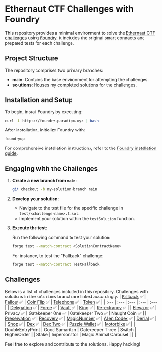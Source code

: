 # Ethernaut CTF Challenges with Foundry

This repository provides a minimal environment to solve the [Ethernaut CTF challenges](https://ethernaut.openzeppelin.com/) using [Foundry](https://book.getfoundry.sh/). It includes the original smart contracts and prepared tests for each challenge.

## Project Structure

The repository comprises two primary branches:

- **main**: Contains the base environment for attempting the challenges.
- **solutions**: Houses my completed solutions for the challenges.

## Installation and Setup

To begin, install Foundry by executing:

```bash
curl -L https://foundry.paradigm.xyz | bash
```

After installation, initialize Foundry with:

```bash
foundryup
```

For comprehensive installation instructions, refer to the [Foundry installation guide](https://book.getfoundry.sh/getting-started/installation).

## Engaging with the Challenges

1. **Create a new branch from `main`**:

   ```bash
   git checkout -b my-solution-branch main
   ```

2. **Develop your solution**:

   - Navigate to the test file for the specific challenge in `test/<challenge-name>.t.sol`.
   - Implement your solution within the `testSolution` function.

3. **Execute the test**:

   Run the following command to test your solution:

   ```bash
   forge test --match-contract <SolutionContractName>
   ```

   For instance, to test the "Fallback" challenge:

   ```bash
   forge test --match-contract TestFallback
   ```

## Challenges

Below is a list of challenges included in this repository. Challenges with solutions in the `solutions` branch are linked accordingly.
| [Fallback](https://github.com/vesla0x1/ethernaut-foundry/tree/solutions/test/01_Fallback.t.sol) ✅ | [Fallout](https://github.com/vesla0x1/ethernaut-foundry/tree/solutions/test/02_Fallout.t.sol) ✅ | [Coin Flip](https://github.com/vesla0x1/ethernaut-foundry/tree/solutions/test/03_CoinFlip.t.sol) ✅ | [Telephone](https://github.com/vesla0x1/ethernaut-foundry/tree/solutions/test/04_Telephone.t.sol) ✅ | [Token](https://github.com/vesla0x1/ethernaut-foundry/tree/solutions/test/05_Token.t.sol) ✅ |
| :--- | :--- | :--- | :--- | :--- |
| [Delegation](https://github.com/vesla0x1/ethernaut-foundry/tree/solutions/test/06_Delegation.t.sol) ✅ | [Force](https://github.com/vesla0x1/ethernaut-foundry/tree/solutions/test/07_Force.t.sol) ✅ | [Vault](https://github.com/vesla0x1/ethernaut-foundry/tree/solutions/test/08_Vault.t.sol) ✅ | [King](https://github.com/vesla0x1/ethernaut-foundry/tree/solutions/test/09_King.t.sol) ✅ | [Re-entrancy](https://github.com/vesla0x1/ethernaut-foundry/tree/solutions/test/10_Reentrance.t.sol) ✅ |
| [Elevator](https://github.com/vesla0x1/ethernaut-foundry/tree/solutions/test/11_Elevator.t.sol) ✅ | [Privacy](https://github.com/vesla0x1/ethernaut-foundry/tree/solutions/test/12_Privacy.t.sol) ✅ | [Gatekeeper One](https://github.com/vesla0x1/ethernaut-foundry/tree/solutions/test/13_GatekeeperOne.t.sol) ✅ | [Gatekeeper Two](https://github.com/vesla0x1/ethernaut-foundry/tree/solutions/test/14_GatekeeperTwo.t.sol) ✅ | [Naught Coin](https://github.com/vesla0x1/ethernaut-foundry/blob/solutions/test/15_NaughtCoin.sol) ✅ |
| [Preservation](https://github.com/vesla0x1/ethernaut-foundry/blob/solutions/test/16_Preservation.sol) ✅ | [Recovery](https://github.com/vesla0x1/ethernaut-foundry/blob/solutions/test/17_Recovery.sol) ✅ | [MagicNumber](https://github.com/vesla0x1/ethernaut-foundry/blob/solutions/test/18_MagicNumber.sol) ✅ | [Alien Codex](https://github.com/vesla0x1/ethernaut-foundry/blob/solutions/test/19_AlienCodex.sol) ✅ | [Denial](https://github.com/vesla0x1/ethernaut-foundry/blob/solutions/test/20_Denial.sol) ✅  |
| [Shop](https://github.com/vesla0x1/ethernaut-foundry/blob/solutions/test/21_Shop.sol) ✅ | [Dex](https://github.com/vesla0x1/ethernaut-foundry/blob/solutions/test/22_Dex.sol) ✅  | [Dex Two](https://github.com/vesla0x1/ethernaut-foundry/blob/solutions/test/23_DexTwo.sol) ✅  | [Puzzle Wallet](https://github.com/vesla0x1/ethernaut-foundry/blob/solutions/test/24_PuzzleWallet.sol) ✅ | [Motorbike](https://github.com/vesla0x1/ethernaut-foundry/blob/solutions/test/25_Motorbike.sol) ✅ |
| DoubleEntryPoint | Good Samaritan | Gatekeeper Three | Switch | HigherOrder |
| Stake | Impersonator | Magic Animal Carousel | | |

Feel free to explore and contribute to the solutions. Happy hacking! 
